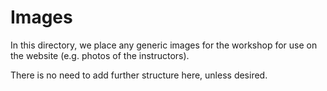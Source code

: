 # Images

In this directory, we place any generic images for the workshop for use on the website (e.g. photos of the instructors).

There is no need to add further structure here, unless desired.